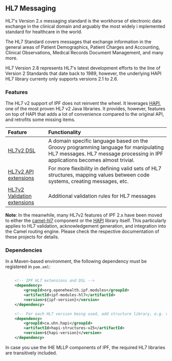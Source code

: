 ## HL7 Messaging

HL7's Version 2.x messaging standard is the workhorse of electronic data exchange in the clinical domain and arguably the most widely i
mplemented standard for healthcare in the world.

The HL7 Standard covers messages that exchange information in the general areas of Patient Demographics, Patient Charges and Accounting, Clinical Observations, Medical Records Document Management, and many more.

HL7 Version 2.8 represents HL7's latest development efforts to the line of Version 2 Standards that date back to 1989, however, the underlying HAPI HL7 library currenty only supports versions 2.1 to 2.6.


### Features

The HL7 v2 support of IPF does not reinvent the wheel. It leverages [HAPI], one of the most proven HL7 v2 Java libraries. It provides, however, features on top of HAPI that adds a lot of convenience compared to the original API, and retrofits some missing items.

| Feature                   | Functionality                           
|:--------------------------|:----------------------------------------
| [HL7v2 DSL]               | A domain specific language based on the Groovy programming language for manipulating HL7 messages. HL7 message processing in IPF applications becomes almost trivial. 
| [HL7v2 API extensions]    | For more flexibility in defining valid sets of HL7 structures, mapping values between code systems, creating messages, etc.
| [HL7v2 Validation extensions] | Additional validation rules for HL7 messages

**Note**:
In the meanwhile, many HL7v2 features of IPF 2.x have been moved to either the [camel-hl7] component or the [HAPI] library itself.
This particularly applies to HL7 validation, acknowledgement generation, and integration into the Camel routing engine.
Please check the respective documentation of these projects for details.


### Dependencies

In a Maven-based environment, the following dependency must be registered in `pom.xml`:

```xml

    <!-- IPF HL7 extensions and DSL -->
    <dependency>
        <groupId>org.openehealth.ipf.modules</groupId>
        <artifactId>ipf-modules-hl7</artifactId>
        <version>${ipf-version}</version>
    </dependency>

    <!-- For each HL7 version being used, add structure library, e.g. v2.5 -->
    <dependency>
        <groupId>ca.uhn.hapi</groupId>
        <artifactId>hapi-structures-v25</artifactId>
        <version>${hapi-version}</version>
    </dependency>

```

In case you use the IHE MLLP components of IPF, the required HL7 libraries are transitively included.


[HAPI]: http://hl7api.sourceforge.net
[HL7v2 DSL]: hl7v2dsl.html
[HL7v2 API extensions]: hl7v2extensions.html
[HL7v2 Validation extensions]: hl7v2validation.html
[camel-hl7]: http://camel.apache.org/hl7.html